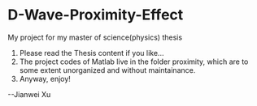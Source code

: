 D-Wave-Proximity-Effect
=======================

My project for my master of science(physics) thesis

1. Please read the Thesis content if you like...
2. The project codes of Matlab live in the folder proximity, which are to some extent unorganized and without maintainance.
3. Anyway, enjoy!

--Jianwei Xu

